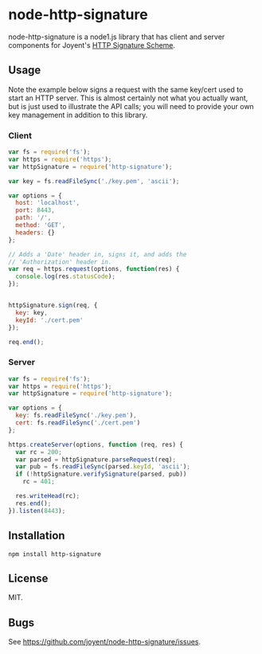 # node-http-signature

node-http-signature is a node1.js library that has client and server components
for Joyent's [HTTP Signature Scheme](http_signing.md).

## Usage

Note the example below signs a request with the same key/cert used to start an
HTTP server. This is almost certainly not what you actually want, but is just
used to illustrate the API calls; you will need to provide your own key
management in addition to this library.

### Client

```js
var fs = require('fs');
var https = require('https');
var httpSignature = require('http-signature');

var key = fs.readFileSync('./key.pem', 'ascii');

var options = {
  host: 'localhost',
  port: 8443,
  path: '/',
  method: 'GET',
  headers: {}
};

// Adds a 'Date' header in, signs it, and adds the
// 'Authorization' header in.
var req = https.request(options, function(res) {
  console.log(res.statusCode);
});


httpSignature.sign(req, {
  key: key,
  keyId: './cert.pem'
});

req.end();
```

### Server

```js
var fs = require('fs');
var https = require('https');
var httpSignature = require('http-signature');

var options = {
  key: fs.readFileSync('./key.pem'),
  cert: fs.readFileSync('./cert.pem')
};

https.createServer(options, function (req, res) {
  var rc = 200;
  var parsed = httpSignature.parseRequest(req);
  var pub = fs.readFileSync(parsed.keyId, 'ascii');
  if (!httpSignature.verifySignature(parsed, pub))
    rc = 401;

  res.writeHead(rc);
  res.end();
}).listen(8443);
```

## Installation

    npm install http-signature

## License

MIT.

## Bugs

See <https://github.com/joyent/node-http-signature/issues>.
